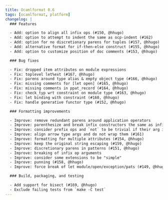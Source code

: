 ```yaml
---
title: Ocamlformat 0.6
tags: [ocamlformat, platform]
changelog: |
  ### Features

  - Add: option to align all infix ops (#150, @hhugo)
  - Add: option to attempt to indent the same as ocp-indent (#162)
  - Add: option for no discretionary parens for tuples (#157, @hhugo)
  - Add: alternative format for if-then-else construct (#155, @hhugo)
  - Add: option to customize position of doc comments (#153, @hhugo)

  ### Bug fixes

  - Fix: dropped item attributes on module expressions
  - Fix: toplevel let%ext (#167, @hhugo)
  - Fix: parens around type alias & empty object type (#166, @hhugo)
  - Fix: missing comments for [let open] (#165, @hhugo)
  - Fix: missing comments in ppat_record (#164, @hhugo)
  - Fix: check_typ wrt constraint on module type (#163, @hhugo)
  - Fix: let binding with constraint (#160, @hhugo)
  - Fix: handle generative functor type (#152, @hhugo)

  ### Formatting improvements

  - Improve: remove redundant parens around application operators
  - Improve: parenthesize and break infix constructors the same as infix ops
  - Improve: consider prefix ops and `not` to be trivial if their arg is
  - Improve: align arrow type args and do not wrap them (#161)
  - Improve: formatting for multiple attributes (#154, @hhugo)
  - Improve: keep the original string escaping (#159, @hhugo)
  - Improve: discretionary parens in patterns (#151, @hhugo)
  - Improve: breaking of infix op arguments
  - Improve: consider some extensions to be "simple"
  - Improve: punning (#158, @hhugo)
  - Improve: force break of let module/open/exception/pats (#149, @hhugo)

  ### Build, packaging, and testing

  - Add support for bisect (#169, @hhugo)
  - Exclude failing tests from `make -C test`
---
```



